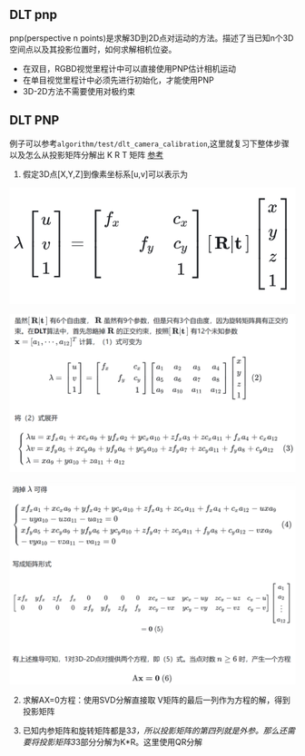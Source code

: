 

## DLT pnp

pnp(perspective n points)是求解3D到2D点对运动的方法。描述了当已知n个3D空间点以及其投影位置时，如何求解相机位姿。

- 在双目，RGBD视觉里程计中可以直接使用PNP估计相机运动
- 在单目视觉里程计中必须先进行初始化，才能使用PNP
- 3D-2D方法不需要使用对极约束

## DLT PNP

例子可以参考`algorithm/test/dlt_camera_calibration`,这里就复习下整体步骤以及怎么从投影矩阵分解出 K R T 矩阵
[参考](https://github.com/palash16/CV_Camera_Calibration)

1. 假定3D点[X,Y,Z]到像素坐标系[u,v]可以表示为

![alt text](./img/dlt_pnp/image1.png)

![alt text](./img/dlt_pnp/image2.png)

![alt text](./img/dlt_pnp/image3.png)

2. 求解AX=0方程：使用SVD分解直接取 V矩阵的最后一列作为方程的解，得到投影矩阵

3. 已知内参矩阵和旋转矩阵都是3*3，所以投影矩阵的第四列就是外参。那么还需要将投影矩阵3*3部分分解为K*R。这里使用QR分解
